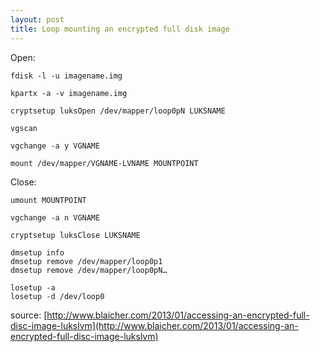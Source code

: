 ```yaml
---
layout: post
title: Loop mounting an encrypted full disk image
---
```


Open:

    fdisk -l -u imagename.img
    
    kpartx -a -v imagename.img

    cryptsetup luksOpen /dev/mapper/loop0pN LUKSNAME

    vgscan

    vgchange -a y VGNAME

    mount /dev/mapper/VGNAME-LVNAME MOUNTPOINT

Close:

    umount MOUNTPOINT

    vgchange -a n VGNAME

    cryptsetup luksClose LUKSNAME

    dmsetup info
    dmsetup remove /dev/mapper/loop0p1
    dmsetup remove /dev/mapper/loop0pN…

    losetup -a
    losetup -d /dev/loop0

 

source: [http://www.blaicher.com/2013/01/accessing-an-encrypted-full-disc-image-lukslvm](http://www.blaicher.com/2013/01/accessing-an-encrypted-full-disc-image-lukslvm)

